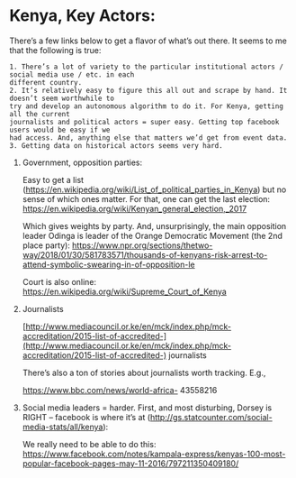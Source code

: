 # Kenya, Key Actors:

There’s a few links below to get a flavor of what’s out there. It seems to me that the following is true:

```
1. There’s a lot of variety to the particular institutional actors / social media use / etc. in each
different country.
2. It’s relatively easy to figure this all out and scrape by hand. It doesn’t seem worthwhile to
try and develop an autonomous algorithm to do it. For Kenya, getting all the current
journalists and political actors = super easy. Getting top facebook users would be easy if we
had access. And, anything else that matters we’d get from event data.
3. Getting data on historical actors seems very hard.
```

1. Government, opposition parties:

    Easy to get a list (https://en.wikipedia.org/wiki/List_of_political_parties_in_Kenya) but no sense of which ones matter. For that, one can get the last election: https://en.wikipedia.org/wiki/Kenyan_general_election,_2017

    Which gives weights by party. And, unsurprisingly, the main opposition leader Odinga is leader of the Orange Democratic Movement (the 2nd place party): https://www.npr.org/sections/thetwo-way/2018/01/30/581783571/thousands-of-kenyans-risk-arrest-to-attend-symbolic-swearing-in-of-opposition-le

    Court is also online: https://en.wikipedia.org/wiki/Supreme_Court_of_Kenya

2. Journalists

    [http://www.mediacouncil.or.ke/en/mck/index.php/mck-accreditation/2015-list-of-accredited-](http://www.mediacouncil.or.ke/en/mck/index.php/mck-accreditation/2015-list-of-accredited-)
journalists

    There’s also a ton of stories about journalists worth tracking. E.g.,

    https://www.bbc.com/news/world-africa- 43558216

3. Social media leaders = harder. First, and most disturbing, Dorsey is RIGHT – facebook is where it’s at (http://gs.statcounter.com/social-media-stats/all/kenya):


    We really need to be able to do this: https://www.facebook.com/notes/kampala-express/kenyas-100-most-popular-facebook-pages-may-11-2016/797211350409180/


